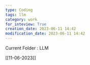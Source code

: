 ```yaml
---
type: Coding  
tags: llm 
category: work
for_inteview: True
creation_date: 2023-06-11 14:42
modification_date: 2023-06-11 14:42
---
```


  
Current Folder : LLM




[[11-06-2023]]



